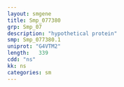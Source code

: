 ```yaml
---
layout: smgene
title: Smp_077380
grp: Smp_07
description: "hypothetical protein"
smp: Smp_077380.1
uniprot: "G4VTM2"
length:   339
cdd: "ns"
kk: ns
categories: sm
---
```

